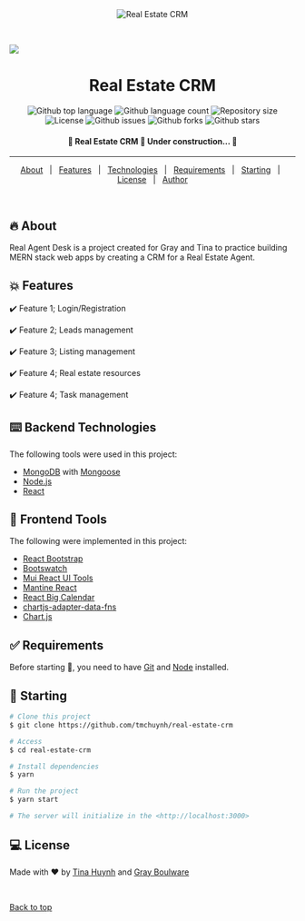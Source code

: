 <div align="center" id="top"> 
  <img src="./.github/app.gif" alt="Real Estate CRM" />

  &#xa0;

  <!-- <a href="https://realestatecrm.netlify.app">Demo</a> -->
</div>

<img src="client/src/images/image.png" align="center">

<h1 align="center">Real Estate CRM</h1>

<p align="center">
  <img alt="Github top language" src="https://img.shields.io/github/languages/top/tmchuynh/real-estate-crm?color=56BEB8">

  <img alt="Github language count" src="https://img.shields.io/github/languages/count/tmchuynh/real-estate-crm?color=56BEB8">

  <img alt="Repository size" src="https://img.shields.io/github/repo-size/tmchuynh/real-estate-crm?color=56BEB8">

  <img alt="License" src="https://img.shields.io/github/license/tmchuynh/real-estate-crm?color=56BEB8">

  <img alt="Github issues" src="https://img.shields.io/github/issues/tmchuynh/real-estate-crm?color=56BEB8" />

  <img alt="Github forks" src="https://img.shields.io/github/forks/tmchuynh/real-estate-crm?color=56BEB8" />

  <img alt="Github stars" src="https://img.shields.io/github/stars/tmchuynh/real-estate-crm?color=56BEB8" />
</p>

<!-- Status -->

<h4 align="center"> 
	🚧  Real Estate CRM 🚀 Under construction...  🚧
</h4> 

<hr>

<p align="center">
  <a href="#dart-about">About</a> &#xa0; | &#xa0; 
  <a href="#sparkles-features">Features</a> &#xa0; | &#xa0;
  <a href="#rocket-technologies">Technologies</a> &#xa0; | &#xa0;
  <a href="#white_check_mark-requirements">Requirements</a> &#xa0; | &#xa0;
  <a href="#checkered_flag-starting">Starting</a> &#xa0; | &#xa0;
  <a href="#memo-license">License</a> &#xa0; | &#xa0;
  <a href="https://github.com/tmchuynh" target="_blank">Author</a>
</p>

<br>

## :fire: About ##

Real Agent Desk is a project created for Gray and Tina to practice building MERN stack web apps by creating a CRM for a Real Estate Agent.

## :boom: Features ##

:heavy_check_mark: Feature 1; Login/Registration

:heavy_check_mark: Feature 2; Leads management

:heavy_check_mark: Feature 3; Listing management

:heavy_check_mark: Feature 4; Real estate resources

:heavy_check_mark: Feature 4; Task management


## :keyboard: Backend Technologies ##

The following tools were used in this project:

- [MongoDB](https://www.mongodb.com/blog/post/big-reasons-upgrade-mongodb-6-0) with [Mongoose](https://mongoosejs.com/)
- [Node.js](https://nodejs.org/en/)
- [React](https://pt-br.reactjs.org/)

## :star2: Frontend Tools ##

The following were implemented in this project:

- [React Bootstrap](https://react-bootstrap.github.io/getting-started/introduction/)
- [Bootswatch](https://bootswatch.com/)
- [Mui React UI Tools](https://mui.com/)
- [Mantine React](https://mantine.dev/)
- [React Big Calendar](https://github.com/jquense/react-big-calendar)
- [chartjs-adapter-data-fns](https://github.com/chartjs/chartjs-adapter-date-fns)
- [Chart.js](https://www.chartjs.org/)

## :white_check_mark: Requirements ##

Before starting :checkered_flag:, you need to have [Git](https://git-scm.com) and [Node](https://nodejs.org/en/) installed.

## :dart: Starting ##

```bash
# Clone this project
$ git clone https://github.com/tmchuynh/real-estate-crm

# Access
$ cd real-estate-crm

# Install dependencies
$ yarn

# Run the project
$ yarn start

# The server will initialize in the <http://localhost:3000>
```

## :computer: License ##

Made with :heart: by <a href="https://github.com/tmchuynh" target="_blank">Tina Huynh</a> and <a href="https://github.com/MGBoulware88" target="_blank">
Gray Boulware</a>

&#xa0;

<a href="#top">Back to top</a>
